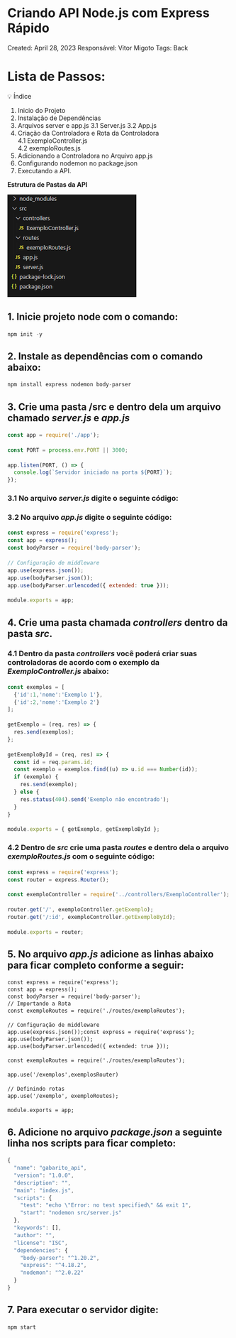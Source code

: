 # Criando API Node.js com Express Rápido

Created: April 28, 2023
Responsável: Vitor Migoto
Tags: Back

# Lista de Passos:

<aside>
💡 Índice

1. Inicio do Projeto
2. Instalação de Dependências
3. Arquivos server e app.js
    3.1 Server.js
    3.2 App.js    
4. Criação da Controladora e Rota da Controladora    
    4.1 ExemploController.js    
    4.2 exemploRoutes.js    
5. Adicionando a Controladora no Arquivo app.js
6. Configurando nodemon no package.json
7. Executando a API.
</aside>

**Estrutura de Pastas da API**

![Estrutura de Pastas](https://github.com/vitormigoto/api-node-exemplo/blob/master/pasta.png)


## 1. Inicie projeto node com o comando:

```jsx
npm init -y
```

## 2. Instale as dependências com o comando abaixo:

```jsx
npm install express nodemon body-parser
```

## 3. Crie uma pasta /src e dentro dela um arquivo chamado *server.js* e *app.js*

```jsx
const app = require('./app');

const PORT = process.env.PORT || 3000;

app.listen(PORT, () => {
  console.log(`Servidor iniciado na porta ${PORT}`);
});
```

### 3.1 No arquivo *server.js* digite o seguinte código:

### 3.2 No arquivo *app.js* digite o seguinte código:

```jsx
const express = require('express');
const app = express();
const bodyParser = require('body-parser');

// Configuração de middleware
app.use(express.json());
app.use(bodyParser.json());
app.use(bodyParser.urlencoded({ extended: true }));

module.exports = app;
```

## 4. Crie uma pasta chamada *controllers* dentro da pasta *src*.

### 4.1 Dentro da pasta *controllers* você poderá criar suas controladoras de acordo com o exemplo da *ExemploController.js* abaixo:

```jsx
const exemplos = [
  {'id':1,'nome':'Exemplo 1'},
  {'id':2,'nome':'Exemplo 2'}
];

getExemplo = (req, res) => {
  res.send(exemplos);
};

getExemploById = (req, res) => {
  const id = req.params.id;
  const exemplo = exemplos.find((u) => u.id === Number(id));
  if (exemplo) {
    res.send(exemplo);
  } else {
    res.status(404).send('Exemplo não encontrado');
  }
}

module.exports = { getExemplo, getExemploById };
```

### 4.2 Dentro de *src* crie uma pasta *routes* e dentro dela o arquivo *exemploRoutes.js* com o seguinte código:

```jsx
const express = require('express');
const router = express.Router();

const exemploController = require('../controllers/ExemploController');

router.get('/', exemploController.getExemplo);
router.get('/:id', exemploController.getExemploById);

module.exports = router;
```

## 5. No arquivo *app.js* adicione as linhas abaixo para ficar completo conforme a seguir:

```
const express = require('express');
const app = express();
const bodyParser = require('body-parser');
// Importando a Rota
const exemploRoutes = require('./routes/exemploRoutes');

// Configuração de middleware
app.use(express.json());const express = require('express');
app.use(bodyParser.json());
app.use(bodyParser.urlencoded({ extended: true }));

const exemploRoutes = require('./routes/exemploRoutes');

app.use('/exemplos',exemplosRouter)

// Definindo rotas
app.use('/exemplo', exemploRoutes);

module.exports = app;
```

## 6. Adicione no arquivo *package.json* a seguinte linha nos scripts para ficar completo:

```jsx
{
  "name": "gabarito_api",
  "version": "1.0.0",
  "description": "",
  "main": "index.js",
  "scripts": {
    "test": "echo \"Error: no test specified\" && exit 1",
    "start": "nodemon src/server.js"
  },
  "keywords": [],
  "author": "",
  "license": "ISC",
  "dependencies": {
    "body-parser": "^1.20.2",
    "express": "^4.18.2",
    "nodemon": "^2.0.22"
  }
}
```

## 7. Para executar o servidor digite:

```jsx
npm start
```